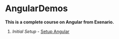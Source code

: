 # AngularDemos

__This is a complete course on Angular from Exenario.__

1. _Initial Setup_ - [Setup Angular](https://github.com/iambarun/AngularDemos/tree/setupangular)

